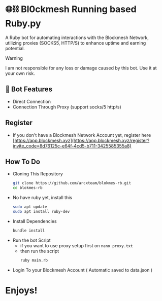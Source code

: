 # 🌐⛓ Bl0ckmesh Running based Ruby.py
A Ruby bot for automating interactions with the Blockmesh Network, utilizing proxies (SOCKS5, HTTP/S) to enhance uptime and earning potential.

> [!WARNING]
> I am not responsible for any loss or damage caused by this bot. Use it at your own risk.

## 🦾 Bot Features
- Direct Connection
- Connection Through Proxy (support socks/5 http/s)

## Register

- If you don't have a Blockmesh Network Account yet, register here [https://app.blockmesh.xyz](https://app.blockmesh.xyz/register?invite_code=8d76125c-e64f-4cd5-b711-3425585355a8)

## How To Do

- Cloning This Repository
  ```bash
  git clone https://github.com/arcxteam/blokmes-rb.git
  cd blokmes-rb
  ```
- No have ruby yet, install this
  ```bash
  sudo apt update
  sudo apt install ruby-dev
  ```
- Install Dependencies
  ```bash
  bundle install
  ```
- Run the bot Script
  - if you want to use proxy setup first on `nano proxy.txt`
  - then run the script
    ```bash
    ruby main.rb
    ```
 - Login To your Blockmesh Account ( Automatic saved to data.json )

# Enjoys!

